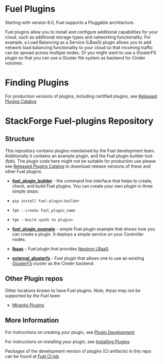 Fuel Plugins
============
Starting with version 6.0, Fuel supports a Pluggable architecture.

Fuel plugins allow you to install and configure additional capabilities for
your cloud, such as additional storage types and networking functionality.
For example, a Load Balancing as a Service (LBaaS) plugin allows you to add
network load balancing functionality to your cloud so that incoming traffic
can be spread across multiple nodes.  Or you might want to use a GlusterFS
plugin so that you can use a Gluster file system as backend for Cinder
volumes.

Finding Plugins
===============

For production versions of plugins, including certified plugins, see
[Released Plugins Catalog](https://software.mirantis.com/download-mirantis-openstack-fuel-plug-ins/ "Released Plugins Catalog")

StackForge Fuel-plugins Repository
==================================

Structure
---------
This repository contains plugins maintained by the Fuel development team.
Additionally it contains an example plugin, and the Fuel plugin builder tool
(fpb). The plugin code here might not be suitable for production use please
see [Released Plugins Catalog](https://software.mirantis.com/download-mirantis-openstack-fuel-plug-ins/ "Released Plugins Catalog")
to download release versions of these and other Fuel plugins.

* **[fuel_plugin_builder](fuel_plugin_builder)** - the command line interface
that helps to create, check, and build Fuel plugins. You can create your own
plugin in three simple steps:

 * `pip install fuel-plugin-builder`
 * `fpb --create fuel_plugin_name`
 * `fpb --build <path to plugin>`

* **[fuel_plugin_example](fuel_plugin_example)** - simple Fuel plugin example
that shows how you can
create a plugin. It deploys a simple service on your Controller nodes.

* **[lbaas](lbass)** - Fuel plugin that provides
[Neutron LBaaS](https://wiki.openstack.org/wiki/Neutron/LBaaS/PluginDrivers "Neutron LBaaS").

* **[external_glusterfs](external_glusterfs)** - Fuel plugin that allows one to use an existing
[GlusterFS](http://www.gluster.org/documentation/About_Gluster/ "GlusterFS")
cluster as the Cinder backend.

Other Plugin repos
------------------
Other locations known to have Fuel plugins. *Note, these may not be supported
by the Fuel team*

* [Mirantis Plugins](https://github.com/mirantis/fuel-plugins "Mirantis Plugins")

More Information
----------------
For instructions on creating your plugin, see [Plugin Development](http://docs.mirantis.com/openstack/fuel/fuel-6.0/plugin-dev.html "Plugin Development")

For instructions on installing your plugin, see [Installing Plugins](http://docs.mirantis.com/openstack/fuel/fuel-6.0/user-guide.html#install-fuel-plug-ins "Installing Plugins")

Packages of the development version of plugins (CI artifacts) in this repo
can be found at
[Fuel CI job]( https://fuel-jenkins.mirantis.com/job/stackforge-master-fuel-plugins/ "Fuel CI job")
